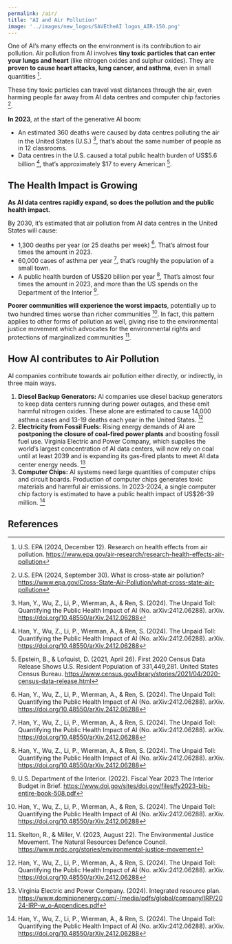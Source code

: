 ```yaml
---
permalink: /air/
title: "AI and Air Pollution"
image: '../images/new_logos/SAVEtheAI logos_AIR-150.png'
---
```

One of AI’s many effects on the environment is its contribution to air pollution. Air pollution from AI involves **tiny toxic particles that can enter your lungs and heart** (like nitrogen oxides and sulphur oxides). They are **proven to cause heart attacks, lung cancer, and asthma**, even in small quantities [^1].

These tiny toxic particles can travel vast distances through the air, even harming people far away from AI data centres and computer chip factories [^2].

**In 2023**, at the start of the generative AI boom:
- An estimated 360 deaths were caused by data centres polluting the air in the United States (U.S.) [^3], that’s about the same number of people as in 12 classrooms.
- Data centres in the U.S. caused a total public health burden of US$5.6 billion [^3], that’s approximately $17 to every American [^4].

## The Health Impact is Growing
**As AI data centres rapidly expand, so does the pollution and the public health impact.**

By 2030, it’s estimated that air pollution from AI data centres in the United States will cause:
- 1,300 deaths per year (or 25 deaths per week) [^3]. That’s almost four times the amount in 2023.
- 60,000 cases of asthma per year [^3], that’s roughly the population of a small town.
- A public health burden of US$20 billion per year [^3], That’s almost four times the amount in 2023, and more than the US spends on the Department of the Interior [^5].

**Poorer communities will experience the worst impacts**, potentially up to two hundred times worse than richer communities [^3]. In fact, this pattern applies to other forms of pollution as well, giving rise to the environmental justice movement which advocates for the environmental rights and protections of marginalized communities [^6].

## How AI contributes to Air Pollution
AI companies contribute towards air pollution either directly, or indirectly, in three main ways.
1. **Diesel Backup Generators:** AI companies use diesel backup generators to keep data centers running during power outages, and these emit harmful nitrogen oxides. These alone are estimated to cause 14,000 asthma cases and 13-19 deaths each year in the United States. [^3]
2. **Electricity from Fossil Fuels:** Rising energy demands of AI are **postponing the closure of coal-fired power plants** and boosting fossil fuel use. Virginia Electric and Power Company, which supplies the world’s largest concentration of AI data centers, will now rely on coal until at least 2039 and is expanding its gas-fired plants to meet AI data center energy needs. [^7]
3. **Computer Chips:** AI systems need large quantities of computer chips and circuit boards. Production of computer chips generates toxic materials and harmful air emissions. In 2023-2024, a single computer chip factory is estimated to have a public health impact of US$26-39 million. [^3]

## References
[^1]: U.S. EPA (2024, December 12). Research on health effects from air pollution. https://www.epa.gov/air-research/research-health-effects-air-pollution

[^2]: U.S. EPA (2024, September 30). What is cross-state air pollution? https://www.epa.gov/Cross-State-Air-Pollution/what-cross-state-air-pollution

[^3]: Han, Y., Wu, Z., Li, P., Wierman, A., & Ren, S. (2024). The Unpaid Toll: Quantifying the Public Health Impact of AI (No. arXiv:2412.06288). arXiv. https://doi.org/10.48550/arXiv.2412.06288 

[^4]: Epstein, B., & Lofquist, D. (2021, April 26). First 2020 Census Data Release Shows U.S. Resident Population of 331,449,281. United States Census Bureau. https://www.census.gov/library/stories/2021/04/2020-census-data-release.html

[^5]: U.S. Department of the Interior. (2022). Fiscal Year 2023 The Interior Budget in Brief. https://www.doi.gov/sites/doi.gov/files/fy2023-bib-entire-book-508.pdf

[^6]: Skelton, R., & Miller, V. (2023, August 22). The Environmental Justice Movement. The Natural Resources Defence Council. https://www.nrdc.org/stories/environmental-justice-movement

[^7]: Virginia Electric and Power Company. (2024). Integrated resource plan. https://www.dominionenergy.com/-/media/pdfs/global/company/IRP/2024-IRP-w_o-Appendices.pdf 